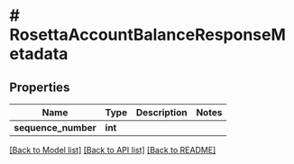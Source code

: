 # # RosettaAccountBalanceResponseMetadata

## Properties

Name | Type | Description | Notes
------------ | ------------- | ------------- | -------------
**sequence_number** | **int** |  |

[[Back to Model list]](../../README.md#models) [[Back to API list]](../../README.md#endpoints) [[Back to README]](../../README.md)
